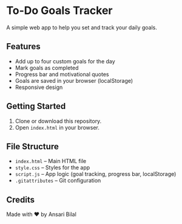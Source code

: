 # To-Do Goals Tracker

A simple web app to help you set and track your daily goals.

## Features

- Add up to four custom goals for the day
- Mark goals as completed
- Progress bar and motivational quotes
- Goals are saved in your browser (localStorage)
- Responsive design

## Getting Started

1. Clone or download this repository.
2. Open `index.html` in your browser.

## File Structure

- `index.html` – Main HTML file
- `style.css` – Styles for the app
- `script.js` – App logic (goal tracking, progress bar, localStorage)
- `.gitattributes` – Git configuration

## Credits

Made with ❤️ by Ansari Bilal
